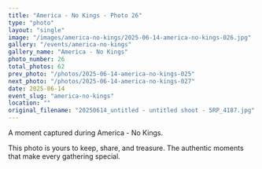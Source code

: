 ```yaml
---
title: "America - No Kings - Photo 26"
type: "photo"
layout: "single"
image: "/images/america-no-kings/2025-06-14-america-no-kings-026.jpg"
gallery: "/events/america-no-kings"
gallery_name: "America - No Kings"
photo_number: 26
total_photos: 62
prev_photo: "/photos/2025-06-14-america-no-kings-025"
next_photo: "/photos/2025-06-14-america-no-kings-027"
date: 2025-06-14
event_slug: "america-no-kings"
location: ""
original_filename: "20250614_untitled - untitled shoot - 5RP_4187.jpg"
---
```


A moment captured during America - No Kings.

This photo is yours to keep, share, and treasure. The authentic moments that make every gathering special.